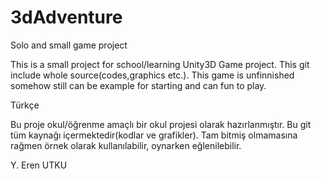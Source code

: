 3dAdventure
===========

Solo and small game project

This is a small project for school/learning Unity3D Game project. This git include whole source(codes,graphics etc.). This game is
unfinnished somehow still can be example for starting and can fun to play.


Türkçe

Bu proje okul/öğrenme amaçlı bir okul projesi olarak hazırlanmıştır. Bu git tüm kaynağı içermektedir(kodlar ve grafikler). Tam bitmiş
olmamasına rağmen örnek olarak kullanılabilir, oynarken eğlenilebilir.


Y. Eren UTKU
